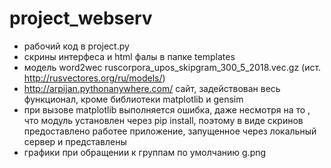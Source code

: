 # project_webserv
- рабочий код в project.py
- скрины интерфеса и html фалы в папке templates
- модель word2wec ruscorpora_upos_skipgram_300_5_2018.vec.gz (ист. http://rusvectores.org/ru/models/)
- http://arpijan.pythonanywhere.com/ сайт, задействован весь функционал, кроме библиотеки matplotlib и gensim 
- при вызове matplotlib выполняется ошибка, даже несмотря на то , что модуль установлен через pip install, поэтому в виде скринов предоставлено работее приложение, запущенное через локальный сервер и представлены
- графики при обращении к группам по умолчанию g.png
